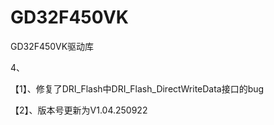 # GD32F450VK
GD32F450VK驱动库

4、

【1】、修复了DRI_Flash中DRI_Flash_DirectWriteData接口的bug

【2】、版本号更新为V1.04.250922

